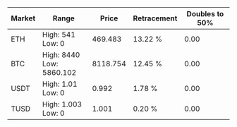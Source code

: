 | Market | Range | Price| Retracement | Doubles to 50% |
| --- | --- | --- | --- | --- |
| ETH | High: 541<br />Low: 0 | 469.483 | 13.22 % | 0.00 |
| BTC | High: 8440<br />Low: 5860.102 | 8118.754 | 12.45 % | 0.00 |
| USDT | High: 1.01<br />Low: 0 | 0.992 | 1.78 % | 0.00 |
| TUSD | High: 1.003<br />Low: 0 | 1.001 | 0.20 % | 0.00 |
